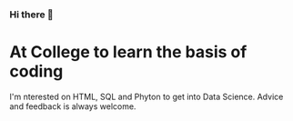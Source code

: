 ### Hi there 👋


# At College to learn the basis of coding 
I'm nterested on HTML, SQL and Phyton to get into Data Science.
Advice and feedback is always welcome.
